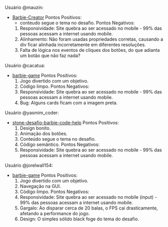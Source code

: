Usuário @mauzin:
- [Barbie-Creator](https://mauzinn.github.io/Barbie-Creator/)
Pontos Positivos:
   - conteudo segue o tema no desafio.
Pontos Negativos:
   1. Responsividade: Site quebra ao ser acessado no mobile - 99% das pessoas acessam a internet usando mobile.
   2. Alinhamento: Não foram usadas propriedades corretas, causando a div ficar alinhada incorretamente em diferentes resoluções.
   3. Falta de lógica nos eventos de cliques dos botões, do que adianta um botão que não faz nada?

Usuário @cacatua:
- [barbie-game](https://github.com/Jorelwall451/barbie-game)
Pontos Positivos:
   1. Jogo divertido com um objetivo.
   2. Código limpo.
Pontos Negativos:
   1. Responsividade: Site quebra ao ser acessado no mobile - 99% das pessoas acessam a internet usando mobile.
   3. Bug: Alguns cards ficam com a imagem preta.

Usuário @yasmim_coder:
- [stone-desafio-barbie-code-help](https://github.com/yasmim-github/stone-desafio-barbie-code-help)
Pontos Positivos:
   1. Design bonito.
   2. Animação dos botões.
   3. Conteúdo segue o tema no desafio.
   4. Código semântico.
Pontos Negativos:
   1. Responsividade: Site quebra ao ser acessado no mobile - 99% das pessoas acessam a internet usando mobile.

Usuário @jorelwall154:
- [barbie-game](https://github.com/Jorelwall451/barbie-game)
Pontos Positivos:
   1. Jogo divertido com um objetivo.
   2. Navegação na GUI.
   3. Código limpo.
Pontos Negativos:
   1. Responsividade: Site quebra ao ser acessado no mobile (input) - 99% das pessoas acessam a internet usando mobile.
   2. Gargalo: Ao disparar cerca de 20 balas, o FPS cai drasticamente, afetando a performance do jogo.
   3. Design: O simples sólido black foge do tema do desafio.
